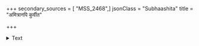 +++
secondary_sources = [ "MSS_2468",]
jsonClass = "Subhaashita"
title = "अमित्रानपि कुर्वीत"

+++

<details><summary>Text</summary>

अमित्रानपि कुर्वीत मित्रान्युपचयावहान्।  
अहिते वर्तमानानि मित्राण्यपि परित्यजेत्॥
</details>
